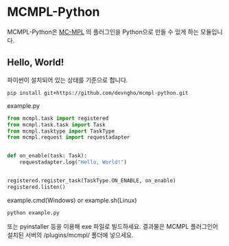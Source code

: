 # MCMPL-Python
MCMPL-Python은 [MC-MPL](https://github.com/devngho/mcmpl) 의 플러그인을 Python으로 만들 수 있게 하는 모듈입니다.
## Hello, World!
파이썬이 설치되어 있는 상태를 기준으로 합니다.
```commandline
pip install git+https://github.com/devngho/mcmpl-python.git
```
example.py
```python
from mcmpl.task import registered
from mcmpl.task.task import Task
from mcmpl.tasktype import TaskType
from mcmpl.request import requestadapter


def on_enable(task: Task):
    requestadapter.log("Hello, World!")


registered.register_task(TaskType.ON_ENABLE, on_enable)
registered.listen()
```
example.cmd(Windows) or example.sh(Linux)
```commandline
python example.py
```
또는 pyinstaller 등을 이용해 exe 파일로 빌드하세요.
결과물은 MCMPL 플러그인어 설치된 서버의 /plugins/mcmpl/ 폴더에 넣으세요.
